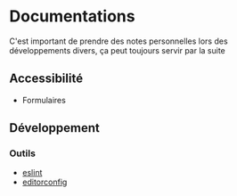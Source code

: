 # Documentations

C'est important de prendre des notes personnelles lors des développements divers, ça peut toujours servir par la suite

## Accessibilité

* Formulaires

## Développement

### Outils

* [eslint](outils/eslint.md)
* [editorconfig](outils/editorconfig.md)
